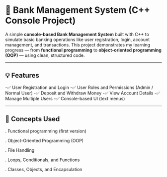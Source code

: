 # 🏦 Bank Management System (C++ Console Project)

A simple **console-based Bank Management System** built with C++ to simulate basic banking operations like 
user registration, login, account management, and transactions.
This project demonstrates my learning progress — from **functional programming** to **object-oriented 
programming (OOP)** — using clean, structured code.

---

## 💡 Features

-✅ User Registration and Login
-✅ User Roles and Permissions (Admin / Normal User)
-✅ Deposit and Withdraw Money
-✅ View Account Details
-✅ Manage Multiple Users
-✅ Console-based UI (text menus)

---

## 🧠 Concepts Used

. Functional programming (first version)

. Object-Oriented Programming (OOP)

. File Handling

. Loops, Conditionals, and Functions

. Classes, Objects, and Encapsulation


